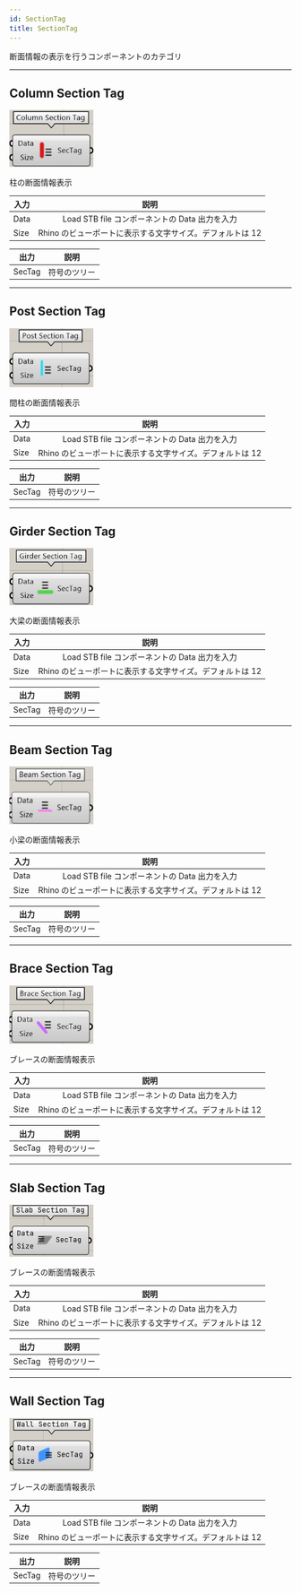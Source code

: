 ```yaml
---
id: SectionTag
title: SectionTag
---
```


断面情報の表示を行うコンポーネントのカテゴリ

---

## Column Section Tag

![](../../images/Component/ColumnSectionTag.png)

柱の断面情報表示

|入力|説明|
|---|:---:|
|Data|Load STB file コンポーネントの Data 出力を入力|
|Size|Rhino のビューポートに表示する文字サイズ。デフォルトは 12|

|出力|説明|
|---|:---:|
|SecTag|符号のツリー|

---

## Post Section Tag

![](../../images/Component/PostSectionTag.png)

間柱の断面情報表示

|入力|説明|
|---|:---:|
|Data|Load STB file コンポーネントの Data 出力を入力|
|Size|Rhino のビューポートに表示する文字サイズ。デフォルトは 12|

|出力|説明|
|---|:---:|
|SecTag|符号のツリー|

---

## Girder Section Tag

![](../../images/Component/GirderSectionTag.png)

大梁の断面情報表示

|入力|説明|
|---|:---:|
|Data|Load STB file コンポーネントの Data 出力を入力|
|Size|Rhino のビューポートに表示する文字サイズ。デフォルトは 12|

|出力|説明|
|---|:---:|
|SecTag|符号のツリー|

---

## Beam Section Tag

![](../../images/Component/BeamSectionTag.png)

小梁の断面情報表示

|入力|説明|
|---|:---:|
|Data|Load STB file コンポーネントの Data 出力を入力|
|Size|Rhino のビューポートに表示する文字サイズ。デフォルトは 12|

|出力|説明|
|---|:---:|
|SecTag|符号のツリー|

---

## Brace Section Tag

![](../../images/Component/BraceSectionTag.png)

ブレースの断面情報表示

|入力|説明|
|---|:---:|
|Data|Load STB file コンポーネントの Data 出力を入力|
|Size|Rhino のビューポートに表示する文字サイズ。デフォルトは 12|

|出力|説明|
|---|:---:|
|SecTag|符号のツリー|

---

## Slab Section Tag

![](../../images/Component/SlabSectionTag.png)

ブレースの断面情報表示

|入力|説明|
|---|:---:|
|Data|Load STB file コンポーネントの Data 出力を入力|
|Size|Rhino のビューポートに表示する文字サイズ。デフォルトは 12|

|出力|説明|
|---|:---:|
|SecTag|符号のツリー|

---

## Wall Section Tag

![](../../images/Component/WallSectionTag.png)

ブレースの断面情報表示

|入力|説明|
|---|:---:|
|Data|Load STB file コンポーネントの Data 出力を入力|
|Size|Rhino のビューポートに表示する文字サイズ。デフォルトは 12|

|出力|説明|
|---|:---:|
|SecTag|符号のツリー|
